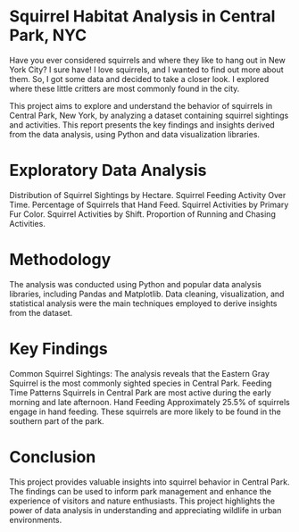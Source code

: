 # Squirrel Habitat Analysis in Central Park, NYC

Have you ever considered squirrels and where they like to hang out in New York City? I sure have! I love squirrels, and I wanted to find out more about them. So, I got some data and decided to take a closer look. I explored where these little critters are most commonly found in the city. 

This project aims to explore and understand the behavior of squirrels in Central Park, New York, by analyzing a dataset containing squirrel sightings and activities. This report presents the key findings and insights derived from the data analysis, using Python and data visualization libraries.

# Exploratory Data Analysis 

Distribution of Squirrel Sightings by Hectare.
Squirrel Feeding Activity Over Time.
Percentage of Squirrels that Hand Feed.
Squirrel Activities by Primary Fur Color.
Squirrel Activities by Shift.
Proportion of Running and Chasing Activities.


# Methodology

The analysis was conducted using Python and popular data analysis libraries, including Pandas and Matplotlib. Data cleaning, visualization, and statistical analysis were the main techniques employed to derive insights from the dataset.

# Key Findings

Common Squirrel Sightings: 
The analysis reveals that the Eastern Gray Squirrel is the most commonly sighted species in Central Park.
Feeding Time Patterns
Squirrels in Central Park are most active during the early morning and late afternoon.
Hand Feeding
Approximately 25.5% of squirrels engage in hand feeding. These squirrels are more likely to be found in the southern part of the park.

# Conclusion

This project provides valuable insights into squirrel behavior in Central Park. The findings can be used to inform park management and enhance the experience of visitors and nature enthusiasts. This project highlights the power of data analysis in understanding and appreciating wildlife in urban environments.


